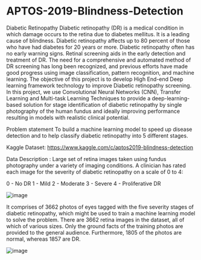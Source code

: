 # APTOS-2019-Blindness-Detection

Diabetic Retinopathy
Diabetic retinopathy (DR) is a medical condition in which damage occurs to the retina due to diabetes mellitus. It is a leading cause of blindness. Diabetic retinopathy affects up to 80 percent of those who have had diabetes for 20 years or more. Diabetic retinopathy often has no early warning signs. Retinal screening aids in the early detection and treatment of DR. The need for a comprehensive and automated method of DR screening has long been recognized, and previous efforts have made good progress using image classification, pattern recognition, and machine learning. The objective of this project is to develop High End-end Deep learning framework technology to improve Diabetic retinopathy screening. In this project, we use Convolutional Neural Networks (CNN), Transfer Learning and Multi-task Learning Techniques to provide a deep-learning-based solution for stage identification of diabetic retinopathy by single photography of the human fundus and ideally improving performance resulting in models with realistic clinical potential.


Problem statement
To build a machine learning model to speed up disease detection and to help classify diabetic retinopathy into 5 different stages.

Kaggle Dataset: https://www.kaggle.com/c/aptos2019-blindness-detection

Data Description :
Large set of retina images taken using fundus photography under a variety of imaging conditions. A clinician has rated each image for the severity of diabetic retinopathy on a scale of 0 to 4:

0 - No DR
1 - Mild
2 - Moderate
3 - Severe
4 - Proliferative DR

![image](https://user-images.githubusercontent.com/38246378/145710762-52c439d6-9037-469e-bd4e-51ba506cdaf0.png)


It comprises of 3662 photos of eyes tagged with the five severity stages of diabetic retinopathy, which might be used to train a machine learning model to solve the problem. There are 3662 retina images in the dataset, all of which of various sizes. Only the ground facts of the training photos are provided to the general audience. Furthermore, 1805 of the photos are normal, whereas 1857 are DR.

![image](https://user-images.githubusercontent.com/38246378/145710755-1e27d27a-d647-47ec-8155-59e2c822c73e.png)




